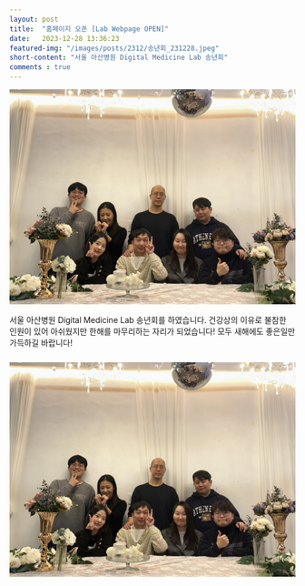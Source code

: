 ```yaml
---
layout: post
title:  "홈페이지 오픈 [Lab Webpage OPEN]"
date:   2023-12-28 13:36:23
featured-img: "/images/posts/2312/송년회_231228.jpeg"
short-content: "서울 아산병원 Digital Medicine Lab 송년회"
comments : true
---
```




<span class="image featured"><img src="/images/posts/2312/송년회_231228.jpeg" alt=""></span>

서울 아산병원 Digital Medicine Lab 송년회를 하였습니다.
건강상의 이유로 불참한 인원이 있어 아쉬웠지만 한해를 마무리하는 자리가 되었습니다!
모두 새해에도 좋은일만 가득하길 바랍니다!


<span class="image featured"><img src="/images/posts/2312/송년회_231228.jpeg" alt="" style='height: 400px; object-fit: contain;'></span>
